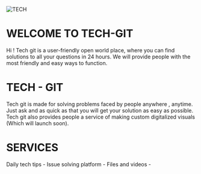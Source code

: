 ![TECH](https://user-images.githubusercontent.com/73353246/144550346-3a524fe9-8961-429a-83cf-33b242e7220f.gif)


# WELCOME TO TECH-GIT
Hi ! Tech git is a user-friendly open world place, where you can find solutions to all your questions in 24 hours. We will provide people with the most friendly
and easy ways to function.

# TECH - GIT
Tech git is made for solving problems faced by people anywhere , anytime. Just ask and as quick as that you will get your solution as easy as possible. Tech git also provides
people a service of making custom digitalized visuals (Which will launch soon).

# SERVICES
Daily tech tips - 
Issue solving platform - 
Files and videos - 
